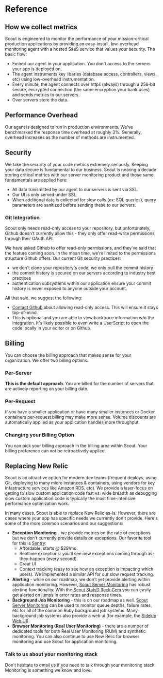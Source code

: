 # Reference

## How we collect metrics

Scout is engineered to monitor the performance of your mission-critical production applications by providing an easy-install, low-overhead monitoring agent with a hosted SaaS service that values your security. The basic flow:

* Embed our agent in your application. You don't access to the servers your app is deployed on.
* The agent instruments key libaries (database access, controllers, views, etc) using low-overhead instrumentation. 
* Every minute, the agent connects over https (always) through a 256-bit secure, encrypted connection (the same encryption your bank uses) and sends metrics to our servers.
* Over servers store the data.

## Performance Overhead

Our agent is designed to run in production environments. We've benchmarked the response time overhead at roughly 3%. Generally, overhead increases as the number of methods are instrumented.

## Security

We take the security of your code metrics extremely seriously. Keeping your data secure is fundamental to our business. Scout is nearing a decade storing critical metrics with our server monitoring product and those same fundamentals are applied here:

* All data transmitted by our agent to our servers is sent via SSL.
* Our UI is only served under SSL.
* When additional data is collected for slow calls (ex: SQL queries), query parameters are sanitized before sending these to our servers.

### Git Integration

Scout only needs read-only access to your repository, but unfortunately, Github doesn't currently allow this - they only offer read-write permissions through their OAuth API.

We have asked Github to offer read-only permissions, and they've said that the feature coming soon. In the mean time, we're limited to the permissions structure Github offers. Our current Git security practices:

* we don't clone your repository's code; we only pull the commit history
* the commit history is secured on our servers according to industry best practices
* authentication subsystems within our application ensure your commit history is never exposed to anyone outside your account.

All that said, we suggest the following:

* [Contact Github](https://github.com/contact) about allowing read-only access. This will ensure it stays top-of-mind.
* This is optional and you are able to view backtrace information w/o the integration. It's likely possible to even write a UserScript to open the code locally in your editor or on Github.

## Billing

You can choose the billing approach that makes sense for your organization. We offer two billing options:

### Per-Server

__This is the default approach__. You are billed for the number of servers that are actively reporting on your billing date. 

### Per-Request

If you have a smaller application or have many smaller instances or Docker containers per-request billing may make more sense. Volume discounts are automatically applied as your application handles more throughput. 

### Changing your Billing Option

You can pick your billing approach in the billing area within Scout. Your billing preference can not be retroactively applied.

## Replacing New Relic

Scout is an attractive option for modern dev teams (frequent deploys, using Git, deploying to many micro instances & containers, using vendors for key infastructure services like Amazon RDS, etc). We provide a laser-focus on getting to slow custom application code fast vs. wide breadth as debugging slow custom application code is typically the most time-intensive performance optimization work. 

In many cases, Scout is able to replace New Relic as-is. However, there are cases where your app has specific needs we currently don't provide. Here's some of the more common scenarios and our suggestions:

* __Exception Monitoring__ - we provide metrics on the rate of exceptions but we don't currently provide details on exceptions. Our favorite tool for this is [Sentry](http://getsentry.com):
  * Affordable: starts @ $29/mo. 
  * Realtime exceptions: you'll see new exceptions coming through as-they-happen (every second). 
  * Great UI
  * Context tracking (easy to see how an exception is impacting which users). We implemented a similar API for our slow request tracking.
* __Alerting__ - while on our roadmap, we don't yet provide alerting within application monitoring. However, [Scout Server Monitoring](https://scoutapp.com/info/server_monitoring) has robust alerting functionality. With the [Scout StatsD Rack Gem](https://github.com/scoutapp/scout_statsd_rack) you can easily get alerted on jumps in error rates and response times.
* __Background Job Monitoring__ - this is on our roadmap as well. [Scout Server Monitoring](https://scoutapp.com/info/server_monitoring) can be used to monitor queue depths, failure rates, etc for all of the common Ruby background job systems. Many background job systems also provide a web ui (for example, the [Sidekiq Web UI](https://github.com/mperham/sidekiq/wiki/Monitoring#web-ui)).
* __Browser Monitoring (Real User Monitoring)__ - there are a number of dedicated tools for both Real User Monitoring (RUM) and synthetic monitoring. You can also continue to use New Relic for browser monitoring and use Scout for application monitoring.

### Talk to us about your monitoring stack

Don't hesitate to [email us](mailto:apm.support@scoutapp.com) if you need to talk through your monitoring stack. Monitoring is something we know and love.
